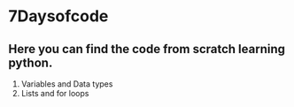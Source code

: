 # 7Daysofcode
## Here you can find the code from scratch learning python. 

1. Variables and Data types
2. Lists and for loops
